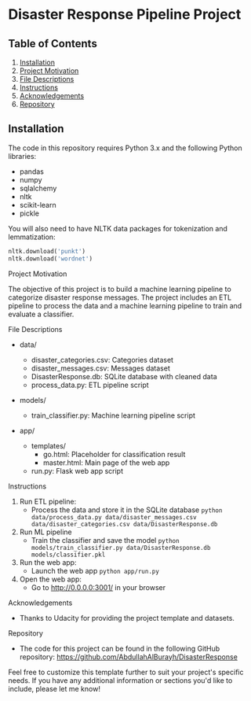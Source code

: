 # Disaster Response Pipeline Project

## Table of Contents
1. [Installation](#installation)
2. [Project Motivation](#project-motivation)
3. [File Descriptions](#file-descriptions)
4. [Instructions](#instructions)
5. [Acknowledgements](#acknowledgements)
6. [Repository](#repository)


## Installation <a name="installation"></a>
The code in this repository requires Python 3.x and the following Python libraries:
- pandas
- numpy
- sqlalchemy
- nltk
- scikit-learn
- pickle

You will also need to have NLTK data packages for tokenization and lemmatization:
```python
nltk.download('punkt')
nltk.download('wordnet')
```

Project Motivation <a name="project-motivation"></a>

The objective of this project is to build a machine learning pipeline to categorize disaster response messages. The project includes an ETL pipeline to process the data and a machine learning pipeline to train and evaluate a classifier.

File Descriptions <a name="file-descriptions"></a>
* data/
    * disaster_categories.csv: Categories dataset
    * disaster_messages.csv: Messages dataset
    * DisasterResponse.db: SQLite database with cleaned data
    * process_data.py: ETL pipeline script


* models/
    * train_classifier.py: Machine learning pipeline script


* app/
    * templates/
        * go.html: Placeholder for classification result
        * master.html: Main page of the web app
    * run.py: Flask web app script

Instructions <a name="instructions"></a>
1. Run ETL pipeline:
    * Process the data and store it in the SQLite database
        ``` python data/process_data.py data/disaster_messages.csv data/disaster_categories.csv data/DisasterResponse.db ```
2. Run ML pipeline
    * Train the classifier and save the model
        ``` python models/train_classifier.py data/DisasterResponse.db models/classifier.pkl ```
3. Run the web app:
    * Launch the web app
        ``` python app/run.py ```
4. Open the web app:
    * Go to http://0.0.0.0:3001/ in your browser

Acknowledgements <a name="acknowledgements"></a>
* Thanks to Udacity for providing the project template and datasets.


Repository <a name="repository"></a>
* The code for this project can be found in the following GitHub repository:
https://github.com/AbdullahAlBurayh/DisasterResponse


Feel free to customize this template further to suit your project's specific needs. If you have any additional information or sections you'd like to include, please let me know!
